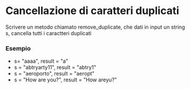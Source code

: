 # Cancellazione di caratteri duplicati
Scrivere un metodo chiamato remove_duplicate, che dati in input un string s,
cancella tutti i caractteri duplicati

### Esempio
- s= "aaaa", result = "a"
- s = "abtryarty11", result = "abtry1"
- s = "aeroporto", result = "aeropt"
- s = "How are you?", result = "How areyu?"